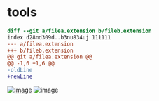 # tools


``` diff
diff --git a/filea.extension b/fileb.extension
index d28nd309d..b3nu834uj 111111
--- a/filea.extension
+++ b/fileb.extension
@@ git a/filea.extension @@
@@ -1,6 +1,6 @@
-oldLine
+newLine
```
[![image](https://www.linkpicture.com/q/logo_1.gif)](https://www.linkpicture.com/view.php?img=LPic601fda8ab82131472088793)
![image](https://www.linkpicture.com/q/4_637.jpg=100x20)
